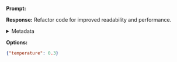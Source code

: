 **Prompt:**



**Response:**
Refactor code for improved readability and performance.

<details><summary>Metadata</summary>

- Duration: 917 ms
- Datetime: 2023-08-14T20:44:59.067291
- Model: gpt-3.5-turbo-0613

</details>

**Options:**
```json
{"temperature": 0.3}
```

